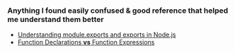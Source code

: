 ### Anything I found easily confused &amp; good reference that helped me understand them better

- [Understanding module.exports and exports in Node.js](http://www.sitepoint.com/understanding-module-exports-exports-node-js/)
- [Function Declarations **vs** Function Expressions](https://javascriptweblog.wordpress.com/2010/07/06/function-declarations-vs-function-expressions/)
